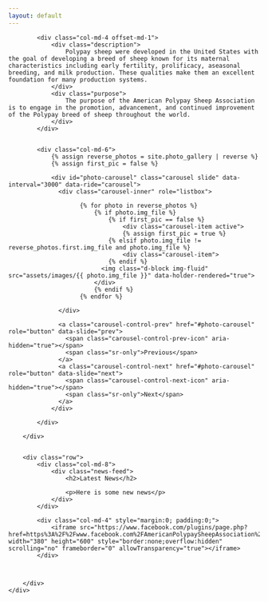```yaml
---
layout: default
---
```


<div class="home">
	<div class="container-fluid">
		<div class="row no-gutters top">

			<div class="col-md-4 offset-md-1">
				<div class="description">
					Polypay sheep were developed in the United States with the goal of developing a breed of sheep known for its maternal characteristics including early fertility, prolificacy, aseasonal breeding, and milk production. These qualities make them an excellent foundation for many production systems.
				</div>
				<div class="purpose">
					The purpose of the American Polypay Sheep Association is to engage in the promotion, advancement, and continued improvement of the Polypay breed of sheep throughout the world.
				</div>
			</div>


			<div class="col-md-6">
				{% assign reverse_photos = site.photo_gallery | reverse %}
				{% assign first_pic = false %}

				<div id="photo-carousel" class="carousel slide" data-interval="3000" data-ride="carousel">
				  <div class="carousel-inner" role="listbox">

						{% for photo in reverse_photos %}
							{% if photo.img_file %}
								{% if first_pic == false %}
									<div class="carousel-item active">
									{% assign first_pic = true %}
								{% elsif photo.img_file != reverse_photos.first.img_file and photo.img_file %}
									<div class="carousel-item">
								{% endif %}
						      <img class="d-block img-fluid" src="assets/images/{{ photo.img_file }}" data-holder-rendered="true">
						    </div>
							{% endif %}
						{% endfor %}

				  </div>

				  <a class="carousel-control-prev" href="#photo-carousel" role="button" data-slide="prev">
				    <span class="carousel-control-prev-icon" aria-hidden="true"></span>
				    <span class="sr-only">Previous</span>
				  </a>
				  <a class="carousel-control-next" href="#photo-carousel" role="button" data-slide="next">
				    <span class="carousel-control-next-icon" aria-hidden="true"></span>
				    <span class="sr-only">Next</span>
				  </a>
				</div>

			</div>

		</div>


		<div class="row">
			<div class="col-md-8">
				<div class="news-feed">
					<h2>Latest News</h2>

					<p>Here is some new news</p>
				</div>
			</div>

			<div class="col-md-4" style="margin:0; padding:0;">
				<iframe src="https://www.facebook.com/plugins/page.php?href=https%3A%2F%2Fwww.facebook.com%2FAmericanPolypaySheepAssociation%2F&tabs=timeline&width=380&height=600&small_header=false&adapt_container_width=true&hide_cover=false&show_facepile=true&appId" width="380" height="600" style="border:none;overflow:hidden" scrolling="no" frameborder="0" allowTransparency="true"></iframe>
			</div>



		</div>
	</div>
</div>
